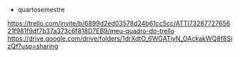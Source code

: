 - quartosemestre

https://trello.com/invite/b/6899d2ed03578d24b61cc5cc/ATTI7328772765621f981f9df7b37a373c6f818D7EB9/meu-quadro-do-trello
https://drive.google.com/drive/folders/1drXdtO_6WGATiyN_OAckakWQ8f8SizQf?usp=sharing